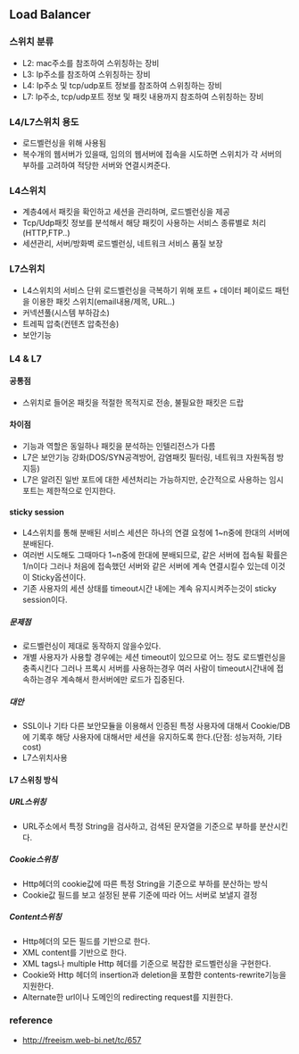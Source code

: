 ## Load Balancer
### 스위치 분류
- L2: mac주소를 참조하여 스위칭하는 장비
- L3: Ip주소를 참조하여 스위칭하는 장비
- L4: Ip주소 및 tcp/udp포트 정보를 참조하여 스위칭하는 장비
- L7: Ip주소, tcp/udp포트 정보 및 패킷 내용까지 참조하여 스위칭하는 장비

### L4/L7스위치 용도
- 로드벨런싱을 위해 사용됨
- 복수개의 웹서버가 있을때, 임의의 웹서버에 접속을 시도하면 스위치가 각 서버의 부하를 고려하여 적당한 서버와 연결시켜준다.

### L4스위치
- 계층4에서 패킷을 확인하고 세션을 관리하며, 로드벨런싱을 제공
- Tcp/Udp패킷 정보를 분석해서 해당 패킷이 사용하는 서비스 종류별로 처리(HTTP,FTP..)
- 세션관리, 서버/방화벽 로드벨런싱, 네트워크 서비스 품질 보장

### L7스위치
- L4스위치의 서비스 단위 로드벨런싱을 극복하기 위해 포트 + 데이터 페이로드 패턴을 이용한 패킷 스위치(email내용/제목, URL..)
- 커넥션풀(시스템 부하감소)
- 트레픽 압축(컨텐츠 압축전송)
- 보안기능

### L4 & L7
#### 공통점
- 스위치로 들어온 패킷을 적절한 목적지로 전송, 불필요한 패킷은 드랍

#### 차이점
- 기능과 역할은 동일하나 패킷을 분석하는 인텔리전스가 다름
- L7은 보안기능 강화(DOS/SYN공격방어, 감염패킷 필터링, 네트워크 자원독점 방지등)
- L7은 알려진 일반 포트에 대한 세션처리는 가능하지만, 순간적으로 사용하는 임시포트는 제한적으로 인지한다.

#### sticky session
- L4스위치를 통해 분배된 서비스 세션은 하나의 연결 요청에 1~n중에 한대의 서버에 분배된다.
- 여러번 시도해도 그때마다 1~n중에 한대에 분배되므로, 같은 서버에 접속될 확률은 1/n이다 그러나 처음에 접속했던 서버와 같은 서버에 계속 연결시킬수 있는데 이것이 Sticky옵션이다.
- 기존 사용자의 세션 상태를 timeout시간 내에는 계속 유지시켜주는것이 sticky session이다.

##### 문제점
- 로드벨런싱이 제대로 동작하지 않을수있다.
- 개별 사용자가 사용할 경우에는 세션 timeout이 있으므로 어느 정도 로드벨런싱을 충족시킨다 그러나 프록시 서버를 사용하는경우 여러 사람이 timeout시간내에 접속하는경우 계속해서 한서버에만 로드가 집중된다.

##### 대안
- SSL이나 기타 다른 보안모듈을 이용해서 인증된 특정 사용자에 대해서 Cookie/DB에 기록후 해당 사용자에 대해서만 세션을 유지하도록 한다.(단점: 성능저하, 기타 cost)
- L7스위치사용

#### L7 스위칭 방식
##### URL스위칭
- URL주소에서 특정 String을 검사하고, 검색된 문자열을 기준으로 부하를 분산시킨다.

##### Cookie스위칭
- Http헤더의 cookie값에 따른 특정 String을 기준으로 부하를 분산하는 방식
- Cookie값 필드를 보고 설정된 분류 기준에 따라 어느 서버로 보낼지 결정

##### Content스위칭
- Http헤더의 모든 필드를 기반으로 한다.
- XML content를 기반으로 한다.
- XML tags나 multiple Http 헤더를 기준으로 복잡한 로드벨런싱을 구현한다.
- Cookie와 Http 헤더의 insertion과 deletion을 포함한 contents-rewrite기능을 지원한다.
- Alternate한 url이나 도메인의 redirecting request를 지원한다.

### reference
- http://freeism.web-bi.net/tc/657
